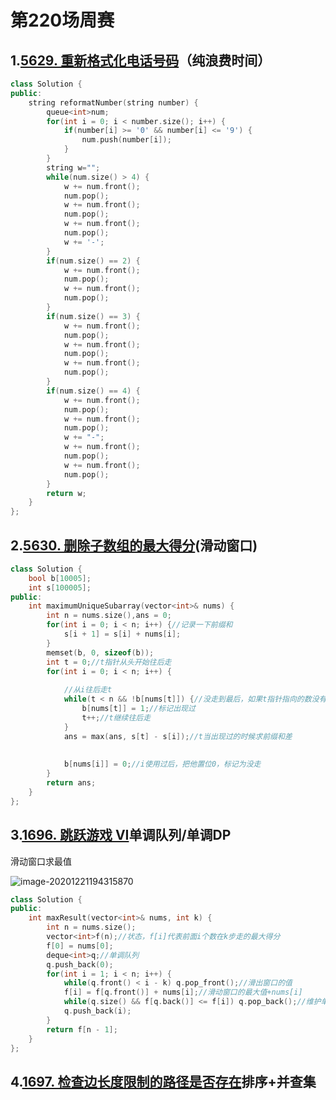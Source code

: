 

# 第220场周赛

##  1.[5629. 重新格式化电话号码](https://leetcode-cn.com/problems/reformat-phone-number/)（纯浪费时间）

```cpp
class Solution {
public:
    string reformatNumber(string number) {
        queue<int>num;
        for(int i = 0; i < number.size(); i++) {
            if(number[i] >= '0' && number[i] <= '9') {
                num.push(number[i]);
            }
        }
        string w="";
        while(num.size() > 4) {
            w += num.front();
            num.pop();
            w += num.front();
            num.pop();
            w += num.front();
            num.pop();
            w += '-';
        }
        if(num.size() == 2) {
            w += num.front();
            num.pop();
            w += num.front();
            num.pop();
        }
        if(num.size() == 3) {
            w += num.front();
            num.pop();
            w += num.front();
            num.pop();
            w += num.front();
            num.pop();
        }
        if(num.size() == 4) {
            w += num.front();
            num.pop();
            w += num.front();
            num.pop();
            w += "-";
            w += num.front();
            num.pop();
            w += num.front();
            num.pop();
        }
        return w;
    }
};
```

## 2.[5630. 删除子数组的最大得分](https://leetcode-cn.com/problems/maximum-erasure-value/)(滑动窗口)

```cpp
class Solution {
    bool b[10005];
    int s[100005];
public:
    int maximumUniqueSubarray(vector<int>& nums) {
        int n = nums.size(),ans = 0;
        for(int i = 0; i < n; i++) {//记录一下前缀和
            s[i + 1] = s[i] + nums[i];
        }
        memset(b, 0, sizeof(b));
        int t = 0;//t指针从头开始往后走
        for(int i = 0; i < n; i++) {
            
            //从i往后走t
            while(t < n && !b[nums[t]]) {//没走到最后，如果t指针指向的数没有出现过，
                b[nums[t]] = 1;//标记出现过
                t++;//t继续往后走
            }
            ans = max(ans, s[t] - s[i]);//t当出现过的时候求前缀和差
            
            
            b[nums[i]] = 0;//i使用过后，把他置位0，标记为没走
        }
        return ans;
    }
};
```

## 3.[1696. 跳跃游戏 VI](https://leetcode-cn.com/problems/jump-game-vi/)单调队列/单调DP

滑动窗口求最值

![image-20201221194315870](http://test-fangsong-imgsubmit.oss-cn-beijing.aliyuncs.com/img/image-20201221194315870.png)

```cpp
class Solution {
public:
    int maxResult(vector<int>& nums, int k) {
        int n = nums.size();
        vector<int>f(n);//状态，f[i]代表前面i个数在k步走的最大得分
        f[0] = nums[0];
        deque<int>q;//单调队列
        q.push_back(0);
        for(int i = 1; i < n; i++) {
            while(q.front() < i - k) q.pop_front();//滑出窗口的值
            f[i] = f[q.front()] + nums[i];//滑动窗口的最大值+nums[i]
            while(q.size() && f[q.back()] <= f[i]) q.pop_back();//维护单调
            q.push_back(i);
        }
        return f[n - 1];
    }
};
```

## 4.[1697. 检查边长度限制的路径是否存在](https://leetcode-cn.com/problems/checking-existence-of-edge-length-limited-paths/)排序+并查集